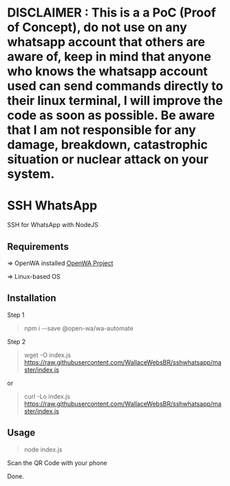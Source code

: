 # DISCLAIMER : This is a a PoC (Proof of Concept), do not use on any whatsapp account that others are aware of, keep in mind that anyone who knows the whatsapp account used can send commands directly to their linux terminal, I will improve the code as soon as possible. Be aware that I am not responsible for any damage, breakdown, catastrophic situation or nuclear attack on your system.

# SSH WhatsApp
SSH for WhatsApp with NodeJS

## Requirements
=> OpenWA installed
[OpenWA Project](https://github.com/open-wa/wa-automate-nodejs)

=> Linux-based OS

## Installation
Step 1
> npm i --save @open-wa/wa-automate

Step 2
> wget -O index.js https://raw.githubusercontent.com/WallaceWebsBR/sshwhatsapp/master/index.js

or

> curl -Lo index.js https://raw.githubusercontent.com/WallaceWebsBR/sshwhatsapp/master/index.js

## Usage

> node index.js

Scan the QR Code with your phone

Done.

